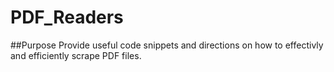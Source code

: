 # **PDF_Readers**

##Purpose
Provide useful code snippets and directions on how to effectivly and efficiently scrape PDF files.
